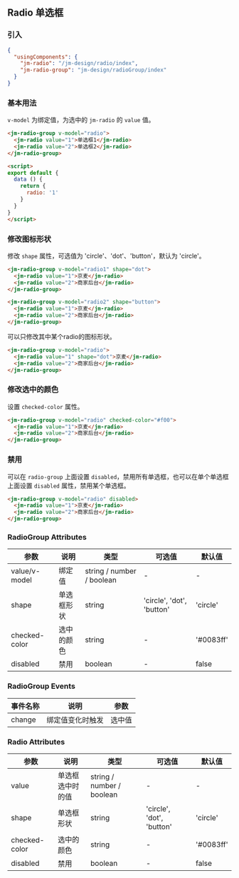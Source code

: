 ## Radio 单选框

### 引入

```json
{
  "usingComponents": {
    "jm-radio": "/jm-design/radio/index",
    "jm-radio-group": "jm-design/radioGroup/index"
  }
}
```

### 基本用法

`v-model` 为绑定值，为选中的 `jm-radio` 的 `value` 值。

```html
<jm-radio-group v-model="radio">
  <jm-radio value="1">单选框1</jm-radio>
  <jm-radio value="2">单选框2</jm-radio>
</jm-radio-group>

<script>
export default {
  data () {
    return {
      radio: '1'
    }
  }
}
</script>
```

### 修改图标形状

修改 `shape` 属性，可选值为 'circle'、'dot'、'button'，默认为 'circle'。

```html
<jm-radio-group v-model="radio1" shape="dot">
  <jm-radio value="1">京麦</jm-radio>
  <jm-radio value="2">商家后台</jm-radio>
</jm-radio-group>

<jm-radio-group v-model="radio2" shape="button">
  <jm-radio value="1">京麦</jm-radio>
  <jm-radio value="2">商家后台</jm-radio>
</jm-radio-group>
```

可以只修改其中某个radio的图标形状。

```html
<jm-radio-group v-model="radio">
  <jm-radio value="1" shape="dot">京麦</jm-radio>
  <jm-radio value="2">商家后台</jm-radio>
</jm-radio-group>
```

### 修改选中的颜色

设置 `checked-color` 属性。

```html
<jm-radio-group v-model="radio" checked-color="#f00">
  <jm-radio value="1">京麦</jm-radio>
  <jm-radio value="2">商家后台</jm-radio>
</jm-radio-group>
```

### 禁用

可以在 `radio-group` 上面设置 `disabled`，禁用所有单选框，也可以在单个单选框上面设置 `disabled` 属性，禁用某个单选框。

```html
<jm-radio-group v-model="radio" disabled>
  <jm-radio value="1">京麦</jm-radio>
  <jm-radio value="2">商家后台</jm-radio>
</jm-radio-group>
```

### RadioGroup Attributes
| 参数      | 说明                                 | 类型      | 可选值       | 默认值   |
|---------- |------------------------------------ |---------- |------------- |-------- |
| value/v-model | 绑定值 | string / number / boolean | - | - |
| shape | 单选框形状 | string | 'circle', 'dot', 'button' | 'circle' |
| checked-color | 选中的颜色 | string | - | '#0083ff' |
| disabled | 禁用 | boolean | - | false |

### RadioGroup Events

| 事件名称      | 说明                                 | 参数     |
|------------- |------------------------------------ |--------- |
| change | 绑定值变化时触发 | 选中值 |

### Radio Attributes

| 参数      | 说明                                 | 类型      | 可选值       | 默认值   |
|---------- |------------------------------------ |---------- |------------- |-------- |
| value | 单选框选中时的值 | string / number / boolean | - | - |
| shape | 单选框形状 | string | 'circle', 'dot', 'button' | 'circle' |
| checked-color | 选中的颜色 | string | - | '#0083ff' |
| disabled | 禁用 | boolean | - | false |
